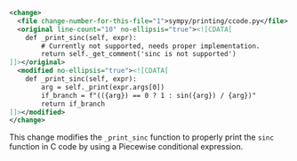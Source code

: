 ```xml
<change>
  <file change-number-for-this-file="1">sympy/printing/ccode.py</file>
  <original line-count="10" no-ellipsis="true"><![CDATA[
    def _print_sinc(self, expr):
        # Currently not supported, needs proper implementation.
        return self._get_comment('sinc is not supported')
]]></original>
  <modified no-ellipsis="true"><![CDATA[
    def _print_sinc(self, expr):
        arg = self._print(expr.args[0])
        if_branch = f"(({arg}) == 0 ? 1 : sin({arg}) / {arg})"
        return if_branch
]]></modified>
</change>
```

This change modifies the `_print_sinc` function to properly print the `sinc` function in C code by using a Piecewise conditional expression.